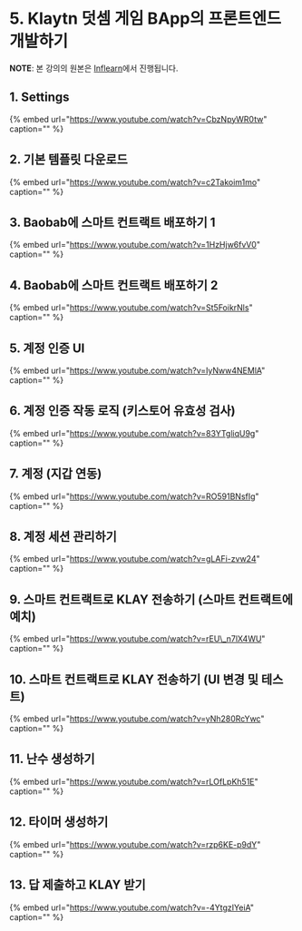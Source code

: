 # 5. Klaytn 덧셈 게임 BApp의 프론트엔드 개발하기

**NOTE**: 본 강의의 원본은 [Inflearn](https://www.inflearn.com/course/%ED%81%B4%EB%A0%88%EC%9D%B4%ED%8A%BC)에서 진행됩니다.

## 1. Settings

{% embed url="https://www.youtube.com/watch?v=CbzNpyWR0tw" caption="" %}

## 2. 기본 템플릿 다운로드

{% embed url="https://www.youtube.com/watch?v=c2Takoim1mo" caption="" %}

## 3. Baobab에 스마트 컨트랙트 배포하기 1

{% embed url="https://www.youtube.com/watch?v=1HzHjw6fvV0" caption="" %}

## 4. Baobab에 스마트 컨트랙트 배포하기 2

{% embed url="https://www.youtube.com/watch?v=St5FoikrNls" caption="" %}

## 5. 계정 인증 UI

{% embed url="https://www.youtube.com/watch?v=IyNww4NEMlA" caption="" %}

## 6. 계정 인증 작동 로직 \(키스토어 유효성 검사\)

{% embed url="https://www.youtube.com/watch?v=83YTgliqU9g" caption="" %}

## 7. 계정 \(지갑 연동\)

{% embed url="https://www.youtube.com/watch?v=RO591BNsfIg" caption="" %}

## 8. 계정 세션 관리하기

{% embed url="https://www.youtube.com/watch?v=gLAFi-zvw24" caption="" %}

## 9. 스마트 컨트랙트로 KLAY 전송하기 \(스마트 컨트랙트에 예치\)

{% embed url="https://www.youtube.com/watch?v=rEU\_n7lX4WU" caption="" %}

## 10. 스마트 컨트랙트로 KLAY 전송하기 \(UI 변경 및 테스트\)

{% embed url="https://www.youtube.com/watch?v=yNh280RcYwc" caption="" %}

## 11. 난수 생성하기

{% embed url="https://www.youtube.com/watch?v=rLOfLpKh51E" caption="" %}

## 12. 타이머 생성하기

{% embed url="https://www.youtube.com/watch?v=rzp6KE-p9dY" caption="" %}

## 13. 답 제출하고 KLAY 받기

{% embed url="https://www.youtube.com/watch?v=-4YtgzIYeiA" caption="" %}